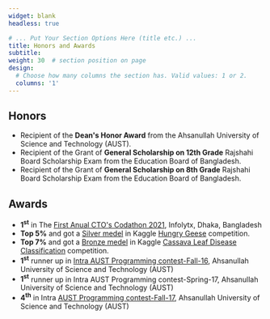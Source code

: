 ```yaml
---
widget: blank
headless: true

# ... Put Your Section Options Here (title etc.) ...
title: Honors and Awards
subtitle:
weight: 30  # section position on page
design:
  # Choose how many columns the section has. Valid values: 1 or 2.
  columns: '1'
---
```


## Honors
- Recipient of the **Dean's Honor Award** from the Ahsanullah University of Science and Technology (AUST).
- Recipient of the Grant of **General Scholarship on 12th Grade** Rajshahi Board Scholarship Exam from the Education Board of Bangladesh.
- Recipient of the Grant of **General Scholarship on 8th Grade** Rajshahi Board Scholarship Exam from the Education Board of Bangladesh.

## Awards

- **1<sup>st</sup>** in The [First Anual CTO's Codathon 2021](https://www.facebook.com/Infolytx/photos/pcb.4911772315533910/4911771648867310), Infolytx, Dhaka, Bangladesh
- **Top 5%** and got a [Silver medel](https://www.kaggle.com/durbin164) in Kaggle [Hungry Geese](https://www.kaggle.com/competitions/hungry-geese) competition.
- **Top 7%** and got a [Bronze medel](https://www.kaggle.com/durbin164) in Kaggle [Cassava Leaf Disease Classification](https://www.kaggle.com/competitions/cassava-leaf-disease-classification) competition. 
-  **1<sup>st</sup>** runner up  in [Intra AUST Programming contest-Fall-16](https://toph.co/c/aust-intra-fall-2016/standings#:~:text=2-,Wrong%20Answer,-5), Ahsanullah University of Science and Technology (AUST)
-  **1<sup>st</sup>** runner up in Intra AUST Programming contest-Spring-17, Ahsanullah University of Science and Technology (AUST)
-  **4<sup>th</sup>** in Intra [AUST Programming contest-Fall-17](https://toph.co/c/intra-aust-fall-2017/standings#:~:text=4-,AUST_Pipilika,-4), Ahsanullah University of Science and Technology (AUST)
